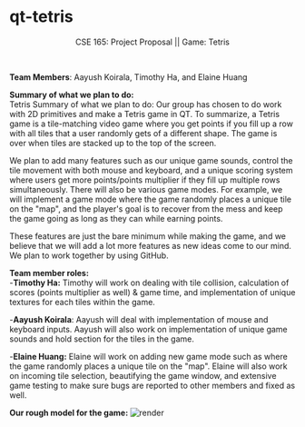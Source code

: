 # qt-tetris

<p align="center">
CSE 165: Project Proposal || Game: Tetris
</p>
<br/>

**Team Members**: Aayush Koirala, Timothy Ha, and Elaine Huang<br/>

**Summary of what we plan to do:** <br/>
Tetris Summary of what we plan to do: Our group has chosen to do work with 2D primitives and make a Tetris game in QT. To summarize, a Tetris game is a tile-matching video game where you get points if you fill up a row with all tiles that a user randomly gets of a different shape. The game is over when tiles are stacked up to the top of the screen. 

We plan to add many features such as our unique game sounds, control the tile movement with both mouse and keyboard, and a unique scoring system where users get more points/points multiplier if they fill up multiple rows simultaneously. There will also be various game modes. For example, we will implement a game mode where the game randomly places a unique tile on the "map", and the player's goal is to recover from the mess and keep the game going as long as they can while earning points. 

These features are just the bare minimum while making the game, and we believe that we will add a lot more features as new ideas come to our mind. We plan to work together by using GitHub.

**Team member roles:**<br/>
-**Timothy Ha:** Timothy will work on dealing with tile collision, calculation of scores (points multiplier as well) & game time, and implementation of unique textures for each tiles within the game.<br/>

-**Aayush Koirala**: Aayush will deal with implementation of mouse and keyboard inputs. Aayush will also work on implementation of unique game sounds and hold section for the tiles in the game.<br/>

-**Elaine Huang:** Elaine will work on adding new game mode such as where the game randomly places a unique tile on the "map". Elaine will also work on incoming tile selection, beautifying the game window, and extensive game testing to make sure bugs are reported to other members and fixed as well.<br/>

**Our rough model for the game:**
![render](https://i.imgur.com/hO2WZV1.png)


